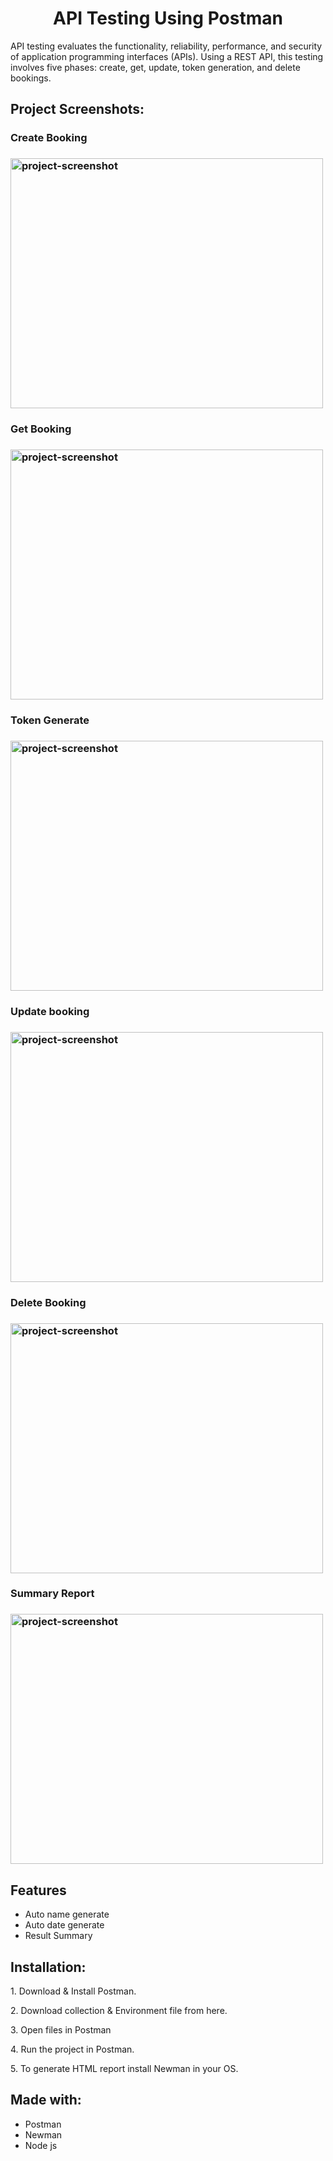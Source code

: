 <h1 id="title" align="center">API Testing Using Postman</h1>

<p id="description">API testing evaluates the functionality, reliability, performance, and security of application programming interfaces (APIs). Using a REST API, this testing involves five phases: create, get, update, token generation, and delete bookings.</p>
<h2>Project Screenshots:</h2>

<h3> Create Booking <h3>
<img src="https://res.cloudinary.com/dncod5rnj/image/upload/v1672998763/api%20testing/create_boking_lbriuq.png" alt="project-screenshot" width="500" height="400/">

 <h3> Get Booking <h3>
<img src="https://res.cloudinary.com/dncod5rnj/image/upload/v1672998763/api%20testing/get_booking_md1wgh.png" alt="project-screenshot" width="500" height="400/">

 <h3> Token Generate <h3>
<img src="https://res.cloudinary.com/dncod5rnj/image/upload/v1672998763/api%20testing/token_generate_dfmf1d.png" alt="project-screenshot" width="500" height="400/">

 <h3> Update booking <h3>  
<img src="https://res.cloudinary.com/dncod5rnj/image/upload/v1672998763/api%20testing/update_booking_ou6lx8.png" alt="project-screenshot" width="500" height="400/">

<h3> Delete Booking <h3>   
<img src="https://res.cloudinary.com/dncod5rnj/image/upload/v1672998764/api%20testing/delete_booking_sqsw4x.png" alt="project-screenshot" width="500" height="400/">

<h3> Summary Report <h3>
<img src="https://res.cloudinary.com/dncod5rnj/image/upload/v1672998763/api%20testing/newman_report_k8hjir.png" alt="project-screenshot" width="500" height="400/">

  
  
<h2>Features</h2>

*   Auto name generate
*   Auto date generate
*   Result Summary

<h2>Installation:</h2>

<p>1. Download &amp; Install Postman.</p>

<p>2. Download collection &amp; Environment file from here.</p>

<p>3. Open files in Postman</p>

<p>4. Run the project in Postman.</p>

<p>5. To generate HTML report install Newman in your OS.</p>



  
  
<h2>Made with:</h2>

*   Postman
*   Newman
*   Node js
